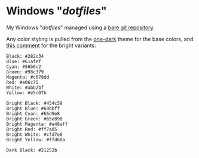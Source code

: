 # Windows "*dotfiles*"
My Windows "*dotfiles*" managed using a [bare git repository](https://www.atlassian.com/git/tutorials/dotfiles).

Any color styling is pulled from the [one-dark](https://github.com/atom/one-dark-syntax) theme for the base colors, and [this comment](https://github.com/platformio/platformio-atom-ide-terminal/issues/30#issuecomment-392439370) for the bright variants:
```
Black: #282c34
Blue: #61afef
Cyan: #56b6c2
Green: #98c379
Magenta: #c678dd
Red: #e06c75
White: #abb2bf
Yellow: #e5c07b

Bright Black: #454c59
Bright Blue: #69bbff
Bright Cyan: #66d9e8
Bright Green: #b5e890
Bright Magenta: #e48aff
Bright Red: #ff7a85
Bright White: #cfd7e6
Bright Yellow: #ffd68a

Dark Black: #21252b
```
